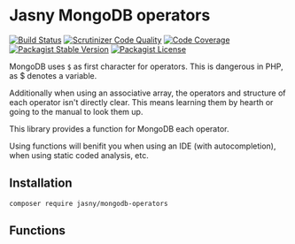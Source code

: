Jasny MongoDB operators
===

[![Build Status](https://travis-ci.org/jasny/mongodb-operators.svg?branch=master)](https://travis-ci.org/jasny/mongodb-operators)
[![Scrutinizer Code Quality](https://scrutinizer-ci.com/g/jasny/mongodb-operators/badges/quality-score.png?b=master)](https://scrutinizer-ci.com/g/jasny/mongodb-operators/?branch=master)
[![Code Coverage](https://scrutinizer-ci.com/g/jasny/mongodb-operators/badges/coverage.png?b=master)](https://scrutinizer-ci.com/g/jasny/mongodb-operators/?branch=master)
[![Packagist Stable Version](https://img.shields.io/packagist/v/jasny/mongodb-operators.svg)](https://packagist.org/packages/jasny/mongodb-operators)
[![Packagist License](https://img.shields.io/packagist/l/jasny/mongodb-operators.svg)](https://packagist.org/packages/jasny/mongodb-operators)

MongoDB uses `$` as first character for operators. This is dangerous in PHP, as $ denotes a variable.

Additionally when using an associative array, the operators and structure of each operator isn't directly clear. This
means learning them by hearth or going to the manual to look them up.

This library provides a function for MongoDB each operator.

Using functions will benifit you when using an IDE (with autocompletion), when using static coded analysis, etc.

Installation
---

    composer require jasny/mongodb-operators

Functions
---

